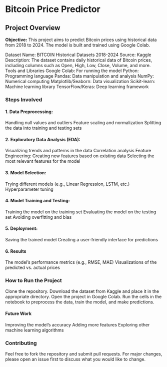 <h1>Bitcoin Price Predictor</h1>
<h2>Project Overview</h2>
<b>Objective:</b> This project aims to predict Bitcoin prices using historical data from 2018 to 2024. The model is built and trained using Google Colab.

Dataset
Name: BITCOIN Historical Datasets 2018-2024
Source: Kaggle
Description: The dataset contains daily historical data of Bitcoin prices, including columns such as Open, High, Low, Close, Volume, and more.
Tools and Libraries
Google Colab: For running the model
Python: Programming language
Pandas: Data manipulation and analysis
NumPy: Numerical computing
Matplotlib/Seaborn: Data visualization
Scikit-learn: Machine learning library
TensorFlow/Keras: Deep learning framework

<h3>Steps Involved</h3>

<h4>1. Data Preprocessing:</h4>
Handling null values and outliers
Feature scaling and normalization
Splitting the data into training and testing sets

<h4>2. Exploratory Data Analysis (EDA):</h4>  
Visualizing trends and patterns in the data
Correlation analysis
Feature Engineering:
Creating new features based on existing data
Selecting the most relevant features for the model

<h4>3. Model Selection:</h4>  
Trying different models (e.g., Linear Regression, LSTM, etc.)
Hyperparameter tuning

<h4>4. Model Training and Testing:</h4>
Training the model on the training set
Evaluating the model on the testing set
Avoiding overfitting and bias

<h4>5. Deployment:</h4>
Saving the trained model
Creating a user-friendly interface for predictions

<h4>6. Results </h4>
The model’s performance metrics (e.g., RMSE, MAE)
Visualizations of the predicted vs. actual prices

<h3>How to Run the Project</h3>
Clone the repository.
Download the dataset from Kaggle and place it in the appropriate directory.
Open the project in Google Colab.
Run the cells in the notebook to preprocess the data, train the model, and make predictions.

<h4>Future Work</h4>
Improving the model’s accuracy
Adding more features
Exploring other machine learning algorithms

<h3>Contributing</h3>
Feel free to fork the repository and submit pull requests. For major changes, please open an issue first to discuss what you would like to change.
